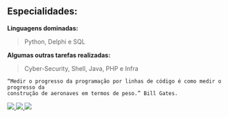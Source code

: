 ## Especialidades:


**Linguagens dominadas:**
> Python, Delphi e SQL


**Algumas outras tarefas realizadas:**
> Cyber-Security, Shell, Java, PHP e Infra


```
“Medir o progresso da programação por linhas de código é como medir o progresso da 
construção de aeronaves em termos de peso.” Bill Gates.
```



<p align="left">
  <a href="https://t.me/jonathan_mssm" alt="Telegram">
    <img src="https://img.shields.io/badge/-Telegram-1C1C1C?style=for-the-badge&logo=Telegram&logoColor=00FFFF&link=https://t.me/jonathan_mssm"/>
  </a>
  
  <a href="https://www.linkedin.com/in/jonathan-scheibel/" alt="Linkedin">
    <img src="https://img.shields.io/badge/-Linkedin-1C1C1C?style=for-the-badge&logo=Linkedin&logoColor=00FFFF&link=https://www.linkedin.com/in/jonathan-scheibel"/>
  </a>
  
  <a href="https://jonathanscheibel.github.io/" alt="Blog">
    <img src="https://img.shields.io/badge/-Blog-1C1C1C?style=for-the-badge&logo=Github&logoColor=00FFFF&link=https://jonathanscheibel.github.io/"/>
  </a>
</p>  
